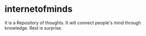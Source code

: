# internetofminds
It is a Repository of thoughts. It will connect people's mind through knowledge. Rest is surprise.
